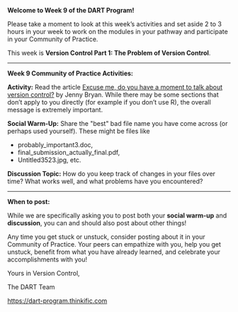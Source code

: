 **Welcome to Week 9 of the DART Program!**

Please take a moment to look at this week’s activities and set aside 2 to 3 hours in your week to work on the modules in your pathway and participate in your Community of Practice. 

This week is **Version Control Part 1: The Problem of Version Control**.

---

**Week 9 Community of Practice Activities:**

**Activity:** 
Read the article [Excuse me, do you have a moment to talk about version control?](https://peerj.com/preprints/3159v2/) by Jenny Bryan. While there may be some sections that don’t apply to you directly (for example if you don’t use R), the overall message is extremely important. 

**Social Warm-Up:** 
Share the "best" bad file name you have come across (or perhaps used yourself). These might be files like 
<ul>
    <li> probably_important3.doc, </li>
    <li> final_submission_actually_final.pdf, </li> 
    <li> Untitled3523.jpg, etc. </li>
</ul>

**Discussion Topic:** 
How do you keep track of changes in your files over time? What works well, and what problems have you encountered?


---

**When to post:**

While we are specifically asking you to post both your **social warm-up** and **discussion**, you can and should also post about other things!

Any time you get stuck or unstuck, consider posting about it in your Community of Practice. Your peers can empathize with you, help you get unstuck, benefit from what you have already learned, and celebrate your accomplishments with you!

 Yours in Version Control, 

The DART Team

https://dart-program.thinkific.com
